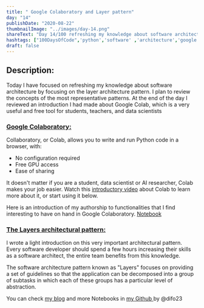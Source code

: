 ```yaml
---
title: " Google Colaboratory and Layer pattern"
day: "14"
publishDate: "2020-08-22"
thumbnailImage: "../images/day-14.png"
shareText: "Day 14/100 refreshing my knowledge about software architecture by focusing on the layer architecture pattern and reviewed an introduction I had made about Google Colab."
hashtags: ["100DaysOfCode",'python','software' ,'architecture','google','colab', 'notebook','data science', 'layer', 'pattern']
draft: false
---
```


## Description:


Today I have focused on refreshing my knowledge about software architecture by focusing on the layer architecture pattern. I plan to review the concepts of the most representative patterns. At the end of the day I reviewed an introduction I had made about Google Colab, which is a very useful and free tool for students, teachers, and data scientists

### [Google Colaboratory:](https://colab.research.google.com/notebooks/intro.ipynb#scrollTo=5fCEDCU_qrC0)


Collaboratory, or Colab, allows you to write and run Python code in a browser, with:  

* No configuration required
* Free GPU access
* Ease of sharing

It doesn't matter if you are a student, data scientist or AI researcher, Colab makes your job easier. Watch this [introductory video](https://www.youtube.com/watch?v=inN8seMm7UI) about Colab to learn more about it, or start using it below.


Here is an introduction of my authorship to functionalities that I find interesting to have on hand in Google Colaboratory. [Notebook](https://drive.google.com/file/d/19koipPt-eBlQwmMmMUVStwUrjXM0HovA/view?usp=sharing)

 ### [The Layers architectural pattern:](https://developerdecision.blogspot.com/2020/08/patrones-de-diseno-en-arquitectura-de.html)

I wrote a light introduction on this very important architectural pattern. Every software developer should spend a few hours increasing their skills as a software architect, the entire team benefits from this knowledge.

The software architecture pattern known as "Layers" focuses on providing a set of guidelines so that the application can be decomposed into a group of subtasks in which each of these groups has a particular level of abstraction.



You can check [my blog](https://developerdecision.blogspot.com/2020/08/patrones-de-diseno-en-arquitectura-de.html) and more Notebooks in <a href="https://github.com/difo23/BitacorasDataScienceDominicano/blob/master/T0_JUPYTERLAB.ipynb" target="_blank"> my Github </a>  by @difo23